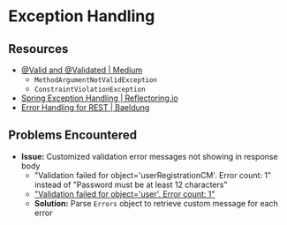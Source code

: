 # Exception Handling

## Resources
- [@Valid and @Validated | Medium](https://medium.com/javarevisited/are-you-using-valid-and-validated-annotations-wrong-b4a35ac1bca4)
    - `MethodArgumentNotValidException`
    - `ConstraintViolationException`
- [Spring Exception Handling | Reflectoring.io](https://reflectoring.io/spring-boot-exception-handling/)
- [Error Handling for REST | Baeldung](https://www.baeldung.com/exception-handling-for-rest-with-spring)

## Problems Encountered
- **Issue:** Customized validation error messages not showing in response body
    - "Validation failed for object='userRegistrationCM'. Error count: 1" instead of "Password must be at least 12 characters"
    - ["Validation failed for object='user'. Error count: 1"](https://stackoverflow.com/questions/65023750/validation-failed-for-object-user-error-count-1-instead-of-email-must-not)
    - **Solution:** Parse `Errors` object to retrieve custom message for each error